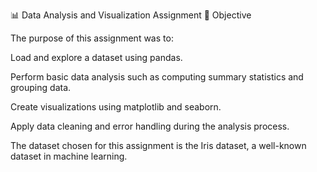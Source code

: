 📊 Data Analysis and Visualization Assignment
📌 Objective

The purpose of this assignment was to:

Load and explore a dataset using pandas.

Perform basic data analysis such as computing summary statistics and grouping data.

Create visualizations using matplotlib and seaborn.

Apply data cleaning and error handling during the analysis process.

The dataset chosen for this assignment is the Iris dataset, a well-known dataset in machine learning.
